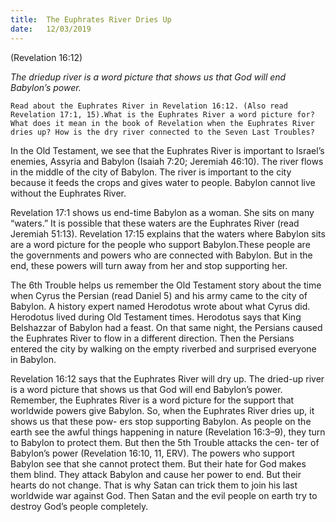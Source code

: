 ```yaml
---
title:  The Euphrates River Dries Up
date:   12/03/2019
---
```


(Revelation 16:12)

_The dried­up river is a word picture that shows us that God will end Babylon’s power._

`Read about the Euphrates River in Revelation 16:12. (Also read Revelation 17:1, 15).What is the Euphrates River a word picture for? What does it mean in the book of Revelation when the Euphrates River dries up? How is the dry river connected to the Seven Last Troubles?`

In the Old Testament, we see that the Euphrates River is important to Israel’s enemies, Assyria and Babylon (Isaiah 7:20; Jeremiah 46:10). The river flows in the middle of the city of Babylon. The river is important to the city because it feeds the crops and gives water to people. Babylon cannot live without the Euphrates River.

Revelation 17:1 shows us end-time Babylon as a woman. She sits on many “waters.” It is possible that these waters are the Euphrates River (read Jeremiah 51:13). Revelation 17:15 explains that the waters where Babylon sits are a word picture for the people who support Babylon.These people are the governments and powers who are connected with Babylon. But in the end, these powers will turn away from her and stop supporting her.

The 6th Trouble helps us remember the Old Testament story about the time when Cyrus the Persian (read Daniel 5) and his army came to the city of Babylon. A history expert named Herodotus wrote about what Cyrus did. Herodotus lived during Old Testament times. Herodotus says that King Belshazzar of Babylon had a feast. On that same night, the Persians caused the Euphrates River to flow in a different direction. Then the Persians entered the city by walking on the empty riverbed and surprised everyone in Babylon.

Revelation 16:12 says that the Euphrates River will dry up. The dried-up river is a word picture that shows us that God will end Babylon’s power. Remember, the Euphrates River is a word picture for the support that worldwide powers give Babylon. So, when the Euphrates River dries up, it shows us that these pow- ers stop supporting Babylon. As people on the earth see the awful things happening in nature (Revelation 16:3–9), they turn to Babylon to protect them. But then the 5th Trouble attacks the cen- ter of Babylon’s power (Revelation 16:10, 11, ERV). The powers who support Babylon see that she cannot protect them. But their hate for God makes them blind. They attack Babylon and cause her power to end. But their hearts do not change. That is why Satan can trick them to join his last worldwide war against God. Then Satan and the evil people on earth try to destroy God’s people completely.